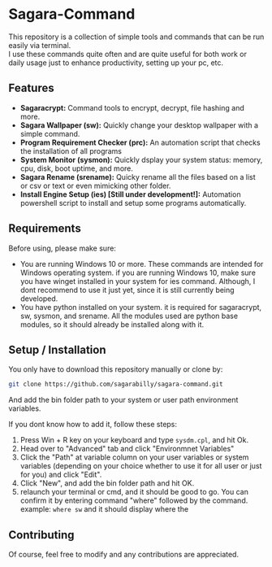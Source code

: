 # Sagara-Command

This repository is a collection of simple tools and commands that can be run easily via terminal.  
I use these commands quite often and are quite useful for both work or daily usage just to enhance productivity, setting up your pc, etc.  

## Features  
- **Sagaracrypt:** Command tools to encrypt, decrypt, file hashing and more.  
- **Sagara Wallpaper (sw):** Quickly change your desktop wallpaper with a simple command.  
- **Program Requirement Checker (prc):** An automation script that checks the installation of all programs 
- **System Monitor (sysmon):** Quickly dsplay your system status: memory, cpu, disk, boot uptime, and more.  
- **Sagara Rename (srename):** Quicky rename all the files based on a list or csv or text or even mimicking other folder.  
- **Install Engine Setup (ies) [Still under development!]:** Automation powershell script to install and setup some programs automatically. 

## Requirements  

Before using, please make sure:
- You are running Windows 10 or more. These commands are intended for Windows operating system. if you are running Windows 10, make sure you have winget installed in your system for ies command. Although, I dont recommend to use it just yet, since it is still currently being developed.  
- You have python installed on your system. it is required for sagaracrypt, sw, sysmon, and srename. All the modules used are python base modules, so it should already be installed along with it.   

## Setup / Installation  

You only have to download this repository manually or clone by:   
```bash
git clone https://github.com/sagarabilly/sagara-command.git
```
And add the bin folder path to your system or user path environment variables.  

If you dont know how to add it, follow these steps:  
1. Press Win + R key on your keyboard and type ```sysdm.cpl```, and hit Ok.    
2. Head over to "Advanced" tab and click "Environmnet Variables"  
3. Click the "Path" at variable column on your user variables or system variables (depending on your choice whether to use it for all user or just for you) and click "Edit".  
4. Click "New", and add the bin folder path and hit OK.  
5. relaunch your terminal or cmd,  and it should be good to go. You can confirm it by entering command "where" followed by the command. example: ```where sw``` and it should display where the 

## Contributing
Of course, feel free to modify and any contributions are appreciated.  

